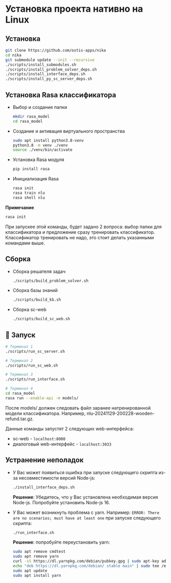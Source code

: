 # Установка проекта нативно на Linux

## Установка

```sh
git clone https://github.com/ostis-apps/nika
cd nika
git submodule update --init --recursive
./scripts/install_submodules.sh
./scripts/install_problem_solver_deps.sh
./scripts/install_interface_deps.sh
./scripts/install_py_sc_server_deps.sh
```

## Установка Rasa классификатора

- Выбор и создание папки
  ```sh
  mkdir rasa_model
  cd rasa_model
  ```
- Создание и активация виртуального пространства
  ```sh
  sudo apt install python3.8-venv
  python3.8 -m venv ./venv
  source ./venv/bin/activate
  ```
  
- Установка Rasa модуля
  ```sh
  pip install rasa
  ```
  
- Инициализация Rasa 
  ```sh
  rasa init
  rasa train nlu
  rasa shell nlu
  ```

**Примечание**
```sh
rasa init
```

При запускее этой команды, будет задано 2 вопроса: выбор папки для классификатора и предложение сразу тренировать классификатор. Классификатор тренировать не надо, это стоит делать указанными командами выше. 

## Сборка

- Сборка решателя задач

  ```sh
  ./scripts/build_problem_solver.sh
  ```

- Сборка базы знаний

  ```sh
  ./scripts/build_kb.sh
  ```

- Сборка sc-web

  ```sh
  ./scripts/build_sc_web.sh
  ```

## 🚀 Запуск

```sh
# Терминал 1
./scripts/run_sc_server.sh

# Терминал 2
./scripts/run_sc_web.sh

# Терминал 3
./scripts/run_interface.sh

# Терминал 4
cd rasa_model
rasa run --enable-api -m models/
```

После models/ должен следовать файл заранее натренированной модели классификатора. Например, nlu-20241129-200228-wooden-refund.tar.gz.

  Данные команды запустят 2 следующих web-интерфейса:

- sc-web - `localhost:8000`
- диалоговый web-интерфейс - `localhost:3033`

## Устранение неполадок

- У Вас может появиться ошибка при запуске следующего скрипта из-за несовместимости версий Node-js:

  ```sh
  ./install_interface_deps.sh
  ```

  **Решение**: Убедитесь, что у Вас установлена необходимая версия Node-js. Попробуйте установить Node-js 16.

- У Вас может возникнуть проблема с yarn. Например: `ERROR: There are no scenarios; must have at least one` при запуске следующего скрипта:

  ```sh
  ./run_interface.sh
  ```

  **Решение**: попробуйте переустановить yarn:

    ```sh
    sudo apt remove cmdtest
    sudo apt remove yarn
    curl -sS https://dl.yarnpkg.com/debian/pubkey.gpg | sudo apt-key add -
    echo "deb https://dl.yarnpkg.com/debian/ stable main" | sudo tee /etc/apt/sources.list.d/yarn.list
    sudo apt update
    sudo apt install yarn
    ```
